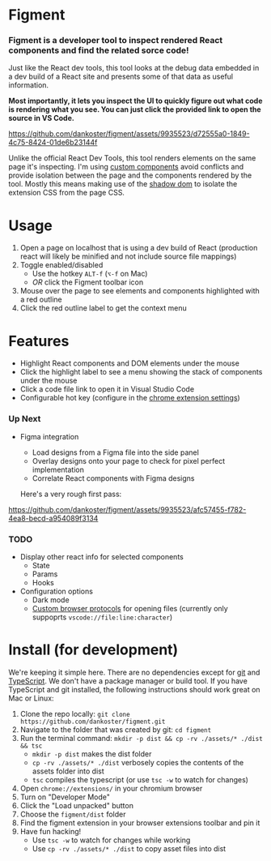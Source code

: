 # Figment

### Figment is a developer tool to inspect rendered React components and find the related sorce code!


Just like the React dev tools, this tool looks at the debug data embedded in a dev build of a React site and presents some of that data as useful information. 

**Most importantly, it lets you inspect the UI to quickly figure out what code is rendering what you see. You can just click the provided link to open the source in VS Code.** 


https://github.com/dankoster/figment/assets/9935523/d72555a0-1849-4c75-8424-01de6b23144f


Unlike the official React Dev Tools, this tool renders elements on the same page it's inspecting. I'm using [custom components](https://developer.mozilla.org/en-US/docs/Web/API/Web_components) avoid conflicts and provide isolation between the page and the components rendered by the tool. Mostly this means making use of the [shadow dom](https://developer.mozilla.org/en-US/docs/Web/API/Web_components/Using_shadow_DOM) to isolate the extension CSS from the page CSS.

# Usage
1) Open a page on localhost that is using a dev build of React (production react will likely be minified and not include source file mappings)
2) Toggle enabled/disabled
   * Use the hotkey `ALT-f` (`⌥-f` on Mac)
   * *OR* click the Figment toolbar icon
3) Mouse over the page to see elements and components highlighted with a red outline
4) Click the red outline label to get the context menu

# Features
* Highlight React components and DOM elements under the mouse
* Click the highlight label to see a menu showing the stack of components under the mouse
* Click a code file link to open it in Visual Studio Code
* Configurable hot key (configure in the [chrome extension settings](chrome://extensions/shortcuts))

### Up Next
* Figma integration
   * Load designs from a Figma file into the side panel
   * Overlay designs onto your page to check for pixel perfect implementation
   * Correlate React components with Figma designs

    Here's a very rough first pass:

https://github.com/dankoster/figment/assets/9935523/afc57455-f782-4ea8-becd-a954089f3134

     
### TODO 
* Display other react info for selected components
   * State
   * Params
   * Hooks
* Configuration options
   * Dark mode
   * [Custom browser protocols](https://help.autodesk.com/view/SGDEV/ENU/?guid=SGD_ami_custom_browser_protocols_html) for opening files (currently only suppoprts `vscode://file:line:character`)


# Install (for development)
We're keeping it simple here. There are no dependencies except for [git](https://github.com/git-guides/install-git) and [TypeScript](https://www.typescriptlang.org/). We don't have a package manager or build tool. If you have TypeScript and git installed, the following instructions should work great on Mac or Linux: 

1) Clone the repo locally: `git clone https://github.com/dankoster/figment.git`
1) Navigate to the folder that was created by git: `cd figment`
1) Run the terminal command: `mkdir -p dist && cp -rv ./assets/* ./dist && tsc` 
   * `mkdir -p dist` makes the dist folder
   * `cp -rv ./assets/* ./dist` verbosely copies the contents of the assets folder into dist
   * `tsc` compiles the typescript (or use `tsc -w` to watch for changes)
1) Open `chrome://extensions/` in your chromium browser
1) Turn on "Developer Mode"
1) Click the "Load unpacked" button
1) Choose the `figment/dist` folder
1) Find the figment extension in your browser extensions toolbar and pin it
1) Have fun hacking!
   * Use `tsc -w` to watch for changes while working
   * Use `cp -rv ./assets/* ./dist` to copy asset files into dist
